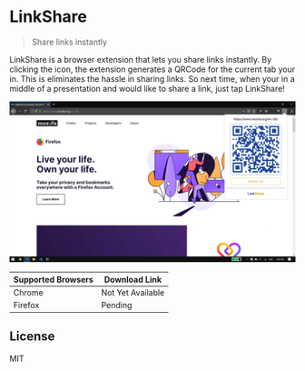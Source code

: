 # LinkShare
> Share links instantly

LinkShare is a browser extension that lets you share links instantly. By clicking the icon, the extension generates a QRCode for the current tab your in. This is eliminates the hassle in sharing links. So next time, when your in a middle of a presentation and would like to share a link, just tap LinkShare!

![LinkShare Usage](Screenshots/Screenshot1.png)

| Supported Browsers | Download Link |
|---|---|
| Chrome | Not Yet Available |
| Firefox | Pending |

## License
MIT
